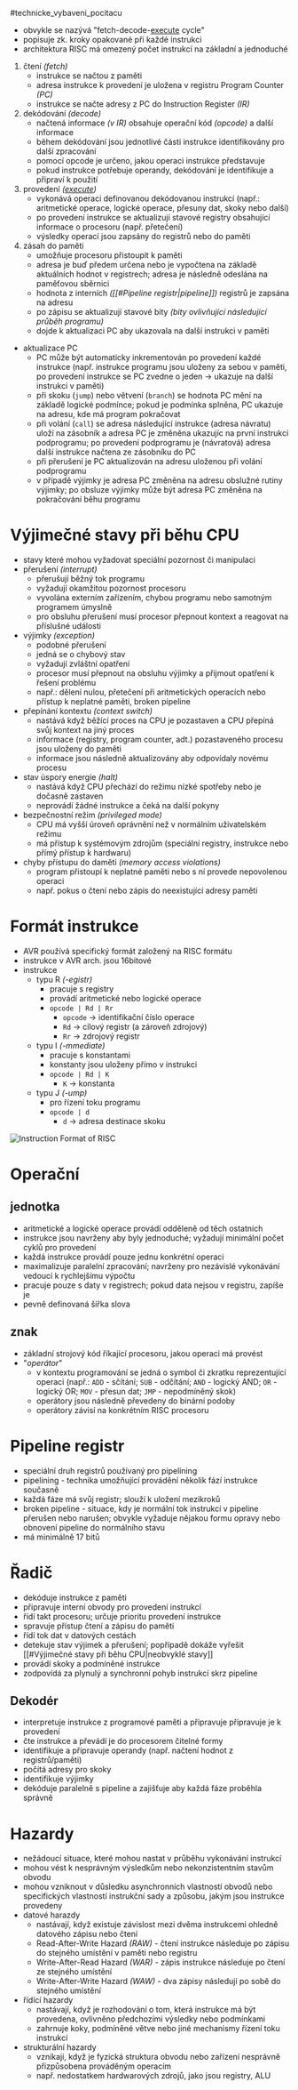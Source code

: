 #technicke_vybaveni_pocitacu 
* obvykle se nazývá "fetch-decode-[execute](https://www.youtube.com/watch?v=ESx_hy1n7HA) cycle"
* popisuje zk. kroky opakované při každé instrukci
* architektura RISC má omezený počet instrukcí na základní a jednoduché
1) čtení *(fetch)*
	* instrukce se načtou z paměti
	* adresa instrukce k provedení je uložena v registru Program Counter *(PC)*
	* instrukce se načte adresy z PC do Instruction Register *(IR)*
2) dekódování *(decode)*
	* načtená informace *(v IR)* obsahuje operační kód *(opcode)* a další informace
	* během dekódování jsou jednotlivé části instrukce identifikovány pro další zpracování
	* pomocí opcode je určeno, jakou operaci instrukce představuje
	* pokud instrukce potřebuje operandy, dekódování je identifikuje a připraví k použití
3) provedení *([execute](https://www.youtube.com/watch?v=ESx_hy1n7HA))*
	* vykonává operaci definovanou dekódovanou instrukcí (např.: aritmetické operace, logické operace, přesuny dat, skoky nebo další)
	* po provedení instrukce se aktualizují stavové registry obsahující informace o procesoru (např. přetečení)
	* výsledky operací jsou zapsány do registrů nebo do paměti
4) zásah do paměti
	* umožňuje procesoru přistoupit k paměti
	* adresa je buď předem určena nebo je vypočtena na základě aktuálních hodnot v registrech; adresa je následně odeslána na paměťovou sběrnici
	* hodnota z interních *([[#Pipeline registr|pipeline]])* registrů je zapsána na adresu
	* po zápisu se aktualizují stavové bity *(bity ovlivňující následující průběh programu)*
	* dojde k aktualizaci PC aby ukazovala na další instrukci v paměti
* aktualizace PC
	* PC může být automaticky inkrementován po provedení každé instrukce (např. instrukce programu jsou uloženy za sebou v paměti, po provedení instrukce se PC zvedne o jeden → ukazuje na další instrukci v paměti)
	* při skoku (`jump`) nebo větvení (`branch`) se hodnota PC mění na základě logické podmínce; pokud je podmínka splněna, PC ukazuje na adresu, kde má program pokračovat
	* při volání (`call`) se adresa následující instrukce (adresa návratu) uloží na zásobník a adresa PC je změněna ukazujíc na první instrukci podprogramu; po provedení podprogramu je (návratová) adresa další instrukce načtena ze zásobníku do PC
	* při přerušení je PC aktualizován na adresu uloženou při volání podprogramu
	* v případě výjimky je adresa PC změněna na adresu obslužné rutiny výjimky; po obsluze výjimky může být adresa PC změněna na pokračování běhu programu
# Výjimečné stavy při běhu CPU
* stavy které mohou vyžadovat speciální pozornost či manipulaci
* přerušení *(interrupt)*
	* přerušují běžný tok programu
	* vyžadují okamžitou pozornost procesoru
	* vyvolána externím zařízením, chybou programu nebo samotným programem úmyslně
	* pro obsluhu přerušení musí procesor přepnout kontext a reagovat na příslušné události
* výjimky *(exception)*
	* podobné přerušení
	* jedná se o chybový stav
	* vyžadují zvláštní opatření
	* procesor musí přepnout na obsluhu výjimky a přijmout opatření k řešení problému
	* např.: dělení nulou, přetečení při aritmetických operacích nebo přístup k neplatné paměti, broken pipeline
* přepínání kontextu *(context switch)*
	* nastává když běžící proces na CPU je pozastaven a CPU přepíná svůj kontext na jiný proces
	* informace (registry, program counter, adt.) pozastaveného procesu jsou uloženy do paměti
	* informace jsou následně aktualizovány aby odpovídaly novému procesu
* stav úspory energie *(halt)*
	* nastává když CPU přechází do režimu nízké spotřeby nebo je dočasně zastaven
	* neprovádí žádné instrukce a čeká na další pokyny
* bezpečnostní režim *(privileged mode)*
	* CPU má vyšší úroveň oprávnění než v normálním uživatelském režimu
	* má přístup k systémovým zdrojům (speciální registry, instrukce nebo přímý přístup k hardwaru)
* chyby přístupu do daměti *(memory access violations)*
	* program přistoupí k neplatné paměti nebo s ní provede nepovolenou operaci
	* např. pokus o čtení nebo zápis do neexistující adresy paměti
# Formát instrukce
* AVR používá specifický formát založený na RISC formátu
* instrukce v AVR arch. jsou 16bitové
* instrukce
	* typu R *(-egistr)*
		* pracuje s registry
		* provádí aritmetické nebo logické operace
		* `opcode | Rd | Rr`
			* `opcode` → identifikační číslo operace
			* `Rd` → cílový registr (a zároveň zdrojový)
			* `Rr` → zdrojový registr
	* typu I *(-mmediate)*
		* pracuje s konstantami
		* konstanty jsou uloženy přímo v instrukci
		* `opcode | Rd | K`
			* `K`  → konstanta
	* typu J *(-ump)*
		* pro řízení toku programu
		* `opcode | d`
			* `d` → adresa destinace skoku

![Instruction Format of RISC](TVP_11_11_24.png)
# Operační
## jednotka
* aritmetické a logické operace provádí odděleně od těch ostatních
* instrukce jsou navrženy aby byly jednoduché; vyžadují minimální počet cyklů pro provedení
* každá instrukce provádí pouze jednu konkrétní operaci
* maximalizuje paralelní zpracování; navrženy pro nezávislé vykonávání vedoucí k rychlejšímu výpočtu
* pracuje pouze s daty v registrech; pokud data nejsou v registru, zapíše je
* pevně definovaná šířka slova
## znak
* základní strojový kód říkající procesoru, jakou operaci má provést
* "*operátor*"
	* v kontextu programování se jedná o symbol či zkratku reprezentující operaci (např.: `ADD` - sčítání; `SUB` - odčítání; `AND` - logický AND; `OR` - logický OR; `MOV` - přesun dat; `JMP` - nepodmíněný skok)
	* operátory jsou následně převedeny do binární podoby
	* operátory závisí na konkrétním RISC procesoru
# Pipeline registr
* speciální druh registrů používaný pro pipelining
* pipelining - technika umožňující provádění několik fází instrukce současně
* každá fáze má svůj registr; slouží k uložení mezikroků
* broken pipeline - situace, kdy je normální tok instrukcí v pipeline přerušen nebo narušen; obvykle vyžaduje nějakou formu opravy nebo obnovení pipeline do normálního stavu
* má minimálně 17 bitů
# Řadič
* dekóduje instrukce z paměti
* připravuje interní obvody pro provedení instrukcí
* řídí takt procesoru; určuje prioritu provedení instrukce
* spravuje přístup čtení a zápisu do paměti
* řídí tok dat v datových cestách
* detekuje stav výjimek a přerušení; popřípadě dokáže vyřešit [[#Výjimečné stavy při běhu CPU|neobvyklé stavy]]
* provádí skoky a podmíněné instrukce
* zodpovídá za plynulý a synchronní pohyb instrukcí skrz pipeline
## Dekodér
* interpretuje instrukce z programové paměti a připravuje připravuje je k provedení
* čte instrukce a převádí je do procesorem čitelné formy
* identifikuje a připravuje operandy (např. načtení hodnot z registrů/paměti)
* počítá adresy pro skoky
* identifikuje výjimky
* dekóduje paralelně s pipeline a zajišťuje aby každá fáze proběhla správně
# Hazardy
* nežádoucí situace, které mohou nastat v průběhu vykonávání instrukcí
* mohou vést k nesprávným výsledkům nebo nekonzistentním stavům obvodu
* mohou vzniknout v důsledku asynchronních vlastností obvodů nebo specifických vlastností instrukční sady a způsobu, jakým jsou instrukce provedeny
* datové harazdy
	* nastávají, když existuje závislost mezi dvěma instrukcemi ohledně datového zápisu nebo čtení
	* Read-After-Write Hazard *(RAW)* - čtení instrukce následuje po zápisu do stejného umístění v paměti nebo registru
	* Write-After-Read Hazard *(WAR)* - zápis instrukce následuje po čtení ze stejného umístění
	* Write-After-Write Hazard *(WAW)* - dva zápisy následují po sobě do stejného umístění
* řídící hazardy
	* nastávají, když je rozhodování o tom, která instrukce má být provedena, ovlivněno předchozími výsledky nebo podmínkami
	* zahrnuje koky, podmíněné větve nebo jiné mechanismy řízení toku instrukcí
* strukturální hazardy
	* vznikají, když je fyzická struktura obvodu nebo zařízení nesprávně přizpůsobena prováděným operacím
	* např. nedostatkem hardwarových zdrojů, jako jsou registry, ALU